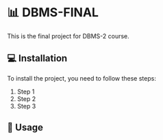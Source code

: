 # 📊 DBMS-FINAL 
This is the final project for DBMS-2 course.

## 💻 Installation 

To install the project, you need to follow these steps:
1. Step 1
2. Step 2
3. Step 3

## 🚀 Usage 


